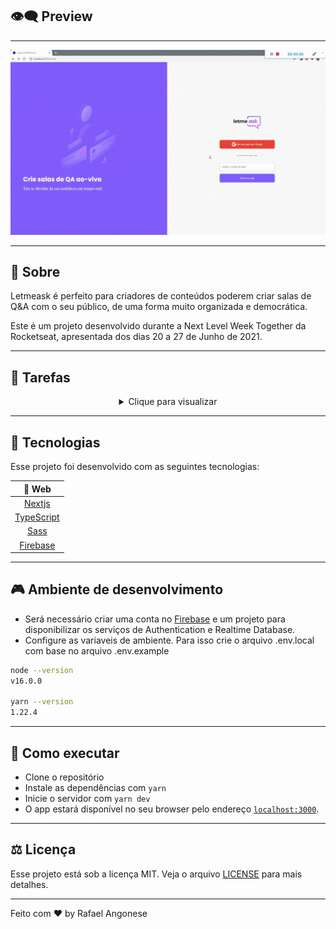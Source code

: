 ## 👁️‍🗨️ **Preview**

---

<img alt="index" src=".github/animation.gif">

---

## 🍄 Sobre

Letmeask é perfeito para criadores de conteúdos poderem criar salas de Q&A com o seu público, de uma forma muito organizada e democrática.

Este é um projeto desenvolvido durante a Next Level Week Together da Rocketseat, apresentada dos dias 20 a 27 de Junho de 2021.

---

## 📝 **Tarefas**

<div align="center">
<details>
<summary>Clique para visualizar</summary>

| Estado | Tarefa                             |
| :----: | :--------------------------------- |
|   ✔️   | Autenticação social com Firebase   |
|   ✔️   | Criar uma sala                     |
|   ✔️   | Entrar em uma sala                 |
|   ✔️   | Criar perguntas de uma sala        |
|   ✔️   | Dar like em perguntas              |
|   ✔️   | Marcar pergunta como destaque      |
|   ✔️   | Marcar pergunta como respondida    |
|   ✔️   | Remover uma pergunta               |
|   ✔️   | Encerar uma sala                   |
|   ✔️   | Permissão de perfil                |
|   ✔️   | Contexto de autenticação           |
|   ✔️   | Recuperar o estado de autenticação |
|   ✔️   | Realtime dos dados                 |

</details>
</div>

---

## 🧪 **Tecnologias**

Esse projeto foi desenvolvido com as seguintes tecnologias:

<div align="center">

|                    🧪 Web                     |
| :-------------------------------------------: |
|         [Nextjs](https://nextjs.org/)         |
| [TypeScript](https://www.typescriptlang.org/) |
|        [Sass](https://sass-lang.com/)         |
|   [Firebase](https://firebase.google.com/)    |

</div>

---

## 🎮 **Ambiente de desenvolvimento**

-   Será necessário criar uma conta no [Firebase](https://firebase.google.com/) e um projeto para disponibilizar os serviços de Authentication e Realtime Database.
-   Configure as variaveis de ambiente. Para isso crie o arquivo .env.local com base no arquivo .env.example

```bash
node --version
v16.0.0

yarn --version
1.22.4
```

---

## 🚀 Como executar

-   Clone o repositório
-   Instale as dependências com `yarn`
-   Inicie o servidor com `yarn dev`
-   O app estará disponível no seu browser pelo endereço [`localhost:3000`](http://localhost:3000).

---

## ⚖️ **Licença**

Esse projeto está sob a licença MIT. Veja o arquivo [LICENSE](LICENSE.md) para mais detalhes.

---

Feito com ♥ by Rafael Angonese
